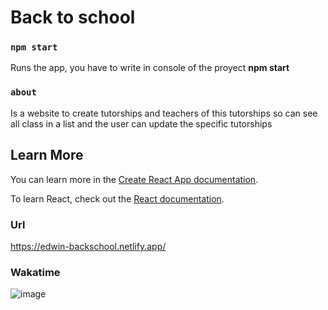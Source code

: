 # Back to school

### `npm start`

Runs the app, you have to write in console of the proyect **npm start**

### `about`

Is a website to create tutorships and teachers of this tutorships so can see all class in a list and the user can update the specific tutorships

## Learn More

You can learn more in the [Create React App documentation](https://facebook.github.io/create-react-app/docs/getting-started).

To learn React, check out the [React documentation](https://reactjs.org/).

### Url

https://edwin-backschool.netlify.app/


### Wakatime

![image](https://user-images.githubusercontent.com/88119497/166187107-9ff056d0-3dc0-4b80-b5bc-a1dd5c8a8a06.png)


